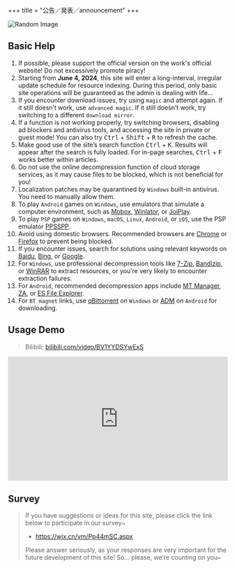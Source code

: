 +++
title = "公告／発表／announcement"
+++

![Random Image](https://www.loliapi.com/acg/)

## Basic Help

1. If possible, please support the official version on the work's official website! Do not excessively promote piracy!
2. Starting from **June 4, 2024**, this site will enter a long-interval, irregular update schedule for resource indexing. During this period, only basic site operations will be guaranteed as the admin is dealing with life...
3. If you encounter download issues, try using `magic` and attempt again. If it still doesn’t work, use `advanced magic`. If it still doesn’t work, try switching to a different `download mirror`.
4. If a function is not working properly, try switching browsers, disabling ad blockers and antivirus tools, and accessing the site in private or guest mode! You can also try <kbd>Ctrl</kbd> + <kbd>Shift</kbd> + <kbd>R</kbd> to refresh the cache.
5. Make good use of the site’s search function <kbd>Ctrl</kbd> + <kbd>K</kbd>. Results will appear after the search is fully loaded. For in-page searches, <kbd>Ctrl</kbd> + <kbd>F</kbd> works better within articles.
6. Do not use the online decompression function of cloud storage services, as it may cause files to be blocked, which is not beneficial for you!
7. Localization patches may be quarantined by `Windows` built-in antivirus. You need to manually allow them.
8. To play `Android` games on `Windows`, use emulators that simulate a computer environment, such as [Mobox](https://github.com/olegos2/mobox/blob/main/README-zh_CN.md), [Winlator](https://winlator.org/), or [JoiPlay](https://joiplay.org/).
9. To play `PSP` games on `Windows`, `macOS`, `Linux`, `Android`, or `iOS`, use the PSP emulator [PPSSPP](https://www.ppsspp.org/).
10. Avoid using domestic browsers. Recommended browsers are [Chrome](https://www.google.com/intl/en/chrome/) or [Firefox](https://www.mozilla.org/en-US/firefox/) to prevent being blocked.
11. If you encounter issues, search for solutions using relevant keywords on [Baidu](https://www.baidu.com/), [Bing](https://www.bing.com/), or [Google](https://www.google.com/).
12. For `Windows`, use professional decompression tools like [7-Zip](https://sparanoid.com/lab/7z/), [Bandizip](https://www.bandisoft.com/bandizip/), or [WinRAR](https://www.win-rar.com/) to extract resources, or you’re very likely to encounter extraction failures.
13. For `Android`, recommended decompression apps include [MT Manager](https://mt2.cn/), [ZA](https://play.google.com/store/apps/details?id=ru.zdevs.zarchiver&pcampaignid=web_share), or [ES File Explorer](http://www.estrongs.com/).
14. For `BT magnet` links, use [qBittorrent](https://github.com/c0re100/qBittorrent-Enhanced-Edition) on `Windows` or [ADM](https://play.google.com/store/apps/details?id=com.dv.adm&pcampaignid=web_share) on `Android` for downloading.

## Usage Demo

> Bilibili: [bilibili.com/video/BV1YYDSYwExS](https://www.bilibili.com/video/BV1YYDSYwExS/?share_source=copy_web&vd_source=fad28c3dbd9214bb50e66f8dd77d9f46)

<iframe style="width: 100%; aspect-ratio: 16 / 9;" src="https://player.bilibili.com/player.html?isOutside=true&aid=113441243205169&bvid=BV1YYDSYwExS&cid=26655394707&p=1&autoplay=0&t=8" scrolling="no" border="0" frameborder="no" framespacing="0" allowfullscreen="true"></iframe>

## Survey

> If you have suggestions or ideas for this site, please click the link below to participate in our survey~
>
> - <https://wjx.cn/vm/Pp44mSC.aspx>
>
> Please answer seriously, as your responses are very important for the future development of this site! So... please, we’re counting on you~
